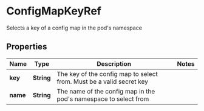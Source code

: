 

# ConfigMapKeyRef

Selects a key of a config map in the pod's namespace

## Properties

| Name | Type | Description | Notes |
|------------ | ------------- | ------------- | -------------|
|**key** | **String** | The key of the config map to select from. Must be a valid secret key |  |
|**name** | **String** | The name of the config map in the pod&#39;s namespace to select from |  |



